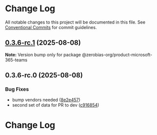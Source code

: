 # Change Log

All notable changes to this project will be documented in this file.
See [Conventional Commits](https://conventionalcommits.org) for commit guidelines.

## [0.3.6-rc.1](https://github.com/zerobias-org/product/compare/@zerobias-org/product-microsoft-365-teams@0.3.6-rc.0...@zerobias-org/product-microsoft-365-teams@0.3.6-rc.1) (2025-08-08)

**Note:** Version bump only for package @zerobias-org/product-microsoft-365-teams





## 0.3.6-rc.0 (2025-08-08)


### Bug Fixes

* bump vendors needed ([8e2e457](https://github.com/zerobias-org/product/commit/8e2e457e0b5d7141a05e8f2c178bc2854f2b7178))
* second set of data for PR to dev ([c916854](https://github.com/zerobias-org/product/commit/c916854bcf229b1c2042ffdea18472d66a061aaf))





# Change Log
